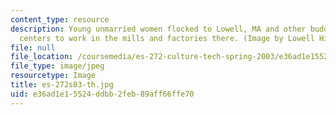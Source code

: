 ```yaml
---
content_type: resource
description: Young unmarried women flocked to Lowell, MA and other budding industrial
  centers to work in the mills and factories there. (Image by Lowell Historical Society.)
file: null
file_location: /coursemedia/es-272-culture-tech-spring-2003/e36ad1e15524ddbb2feb89aff66ffe70_es-272s03-th.jpg
file_type: image/jpeg
resourcetype: Image
title: es-272s03-th.jpg
uid: e36ad1e1-5524-ddbb-2feb-89aff66ffe70
---
```

